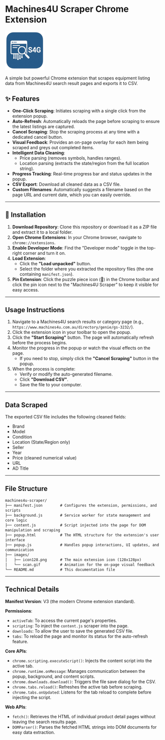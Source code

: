 # Machines4U Scraper Chrome Extension

![Extension Icon](images/icon128.png)

A simple but powerful Chrome extension that scrapes equipment listing data from Machines4U search result pages and exports it to CSV.

## ✨ Features

-   **One-Click Scraping**: Initiates scraping with a single click from the extension popup.
-   **Auto-Refresh**: Automatically reloads the page before scraping to ensure the latest listings are captured.
-   **Cancel Scraping**: Stop the scraping process at any time with a dedicated cancel button.
-   **Visual Feedback**: Provides an on-page overlay for each item being scraped and greys out completed items.
-   **Intelligent Data Cleaning**:
    -   Price parsing (removes symbols, handles ranges).
    -   Location parsing (extracts the state/region from the full location string).
-   **Progress Tracking**: Real-time progress bar and status updates in the popup.
-   **CSV Export**: Download all cleaned data as a CSV file.
-   **Custom Filenames**: Automatically suggests a filename based on the page URL and current date, which you can easily override.

---

## 🚀 Installation

1.  **Download Repository**: Clone this repository or download it as a ZIP file and extract it to a local folder.
2.  **Open Chrome Extensions**: In your Chrome browser, navigate to `chrome://extensions`.
3.  **Enable Developer Mode**: Find the "Developer mode" toggle in the top-right corner and turn it on.
4.  **Load Extension**:
    -   Click the **"Load unpacked"** button.
    -   Select the folder where you extracted the repository files (the one containing `manifest.json`).
5.  **Pin Extension**: Click the puzzle piece icon (🧩) in the Chrome toolbar and click the pin icon next to the "Machines4U Scraper" to keep it visible for easy access.

---

## Usage Instructions

1.  Navigate to a Machines4U search results or category page (e.g., `https://www.machines4u.com.au/directory/genie/gs-3232/`).
2.  Click the extension icon in your toolbar to open the popup.
3.  Click the **"Start Scraping"** button. The page will automatically refresh before the process begins.
4.  Monitor the progress in the popup or watch the visual effects on the page.
    -   If you need to stop, simply click the **"Cancel Scraping"** button in the popup.
5.  When the process is complete:
    -   Verify or modify the auto-generated filename.
    -   Click **"Download CSV"**.
    -   Save the file to your computer.

---

## Data Scraped

The exported CSV file includes the following cleaned fields:

-   Brand
-   Model
-   Condition
-   Location (State/Region only)
-   Seller
-   Year
-   Price (cleaned numerical value)
-   URL
-   AD Title

---

## File Structure

```
machines4u-scraper/
├── manifest.json        # Configures the extension, permissions, and scripts
├── background.js        # Service worker for state management and core logic
├── content.js           # Script injected into the page for DOM manipulation and scraping
├── popup.html           # The HTML structure for the extension's user interface
├── popup.js             # Handles popup interactions, UI updates, and communication
├── images/
│   ├── icon128.png      # The main extension icon (128x128px)
│   └── scan.gif         # Animation for the on-page visual feedback
└── README.md            # This documentation file
```

---

## Technical Details

**Manifest Version**: V3 (the modern Chrome extension standard).

**Permissions**:
-   `activeTab`: To access the current page's properties.
-   `scripting`: To inject the `content.js` scraper into the page.
-   `downloads`: To allow the user to save the generated CSV file.
-   `tabs`: To reload the page and monitor its status for the auto-refresh feature.

**Core APIs**:
-   `chrome.scripting.executeScript()`: Injects the content script into the active tab.
-   `chrome.runtime.onMessage`: Manages communication between the popup, background, and content scripts.
-   `chrome.downloads.download()`: Triggers the file save dialog for the CSV.
-   `chrome.tabs.reload()`: Refreshes the active tab before scraping.
-   `chrome.tabs.onUpdated`: Listens for the tab reload to complete before injecting the script.

**Web APIs**:
-   `fetch()`: Retrieves the HTML of individual product detail pages without leaving the search results page.
-   `DOMParser()`: Parses the fetched HTML strings into DOM documents for easy data extraction.
